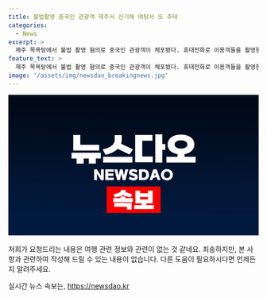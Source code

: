 ```yaml
---
title: 불법촬영 중국인 관광객 제주서 신기해 여탕서 또 추태
categories:
  - News
excerpt: >
  제주 목욕탕에서 불법 촬영 혐의로 중국인 관광객이 체포됐다. 휴대전화로 이용객들을 촬영한 혐의로 경찰에 입건된 A씨는 목욕탕을 기이스러워서 촬영했다고 진술했다. 최근에는 중국인 관광객의 불미스러운 행동이 논란이 됐다. 지난달에는 제주 한복판에서 중국인 관광객으로 추정되는 아이가 대변을 하는 모습과 편의점에서 남겨진 쓰레기들이 공개돼 논란이 됐다.
feature_text: >
  제주 목욕탕에서 불법 촬영 혐의로 중국인 관광객이 체포됐다. 휴대전화로 이용객들을 촬영한 혐의로 경찰에 입건된 A씨는 목욕탕을 기이스러워서 촬영했다고 진술했다. 최근에는 중국인 관광객의 불미스러운 행동이 논란이 됐다. 지난달에는 제주 한복판에서 중국인 관광객으로 추정되는 아이가 대변을 하는 모습과 편의점에서 남겨진 쓰레기들이 공개돼 논란이 됐다.
image: '/assets/img/newsdao_breakingnews.jpg'
---
```


<p><img src="/assets/img/newsdao_breakingnews.jpg" alt="cryptoinkorea 속보" /></p>

<p>저희가 요청드리는 내용은 여행 관련 정보와 관련이 없는 것 같네요. 죄송하지만, 본 사항과 관련하여 작성해 드릴 수 있는 내용이 없습니다. 다른 도움이 필요하시다면 언제든지 알려주세요.</p>
실시간 뉴스 속보는, <a href="https://newsdao.kr" rel="dofollow">https://newsdao.kr</a>


